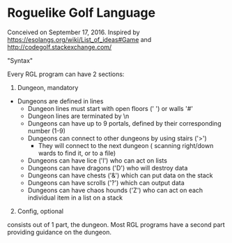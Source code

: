 # Roguelike Golf Language

Conceived on September 17, 2016. 
Inspired by https://esolangs.org/wiki/List_of_ideas#Game and http://codegolf.stackexchange.com/

"Syntax"

Every RGL program can have 2 sections:
1. Dungeon, mandatory
  * Dungeons are defined in lines 
    * Dungeon lines must start with open floors (' ') or walls '#'
    * Dungeon lines are terminated by \n
    * Dungeons can have up to 9 portals, defined by their corresponding number (1-9)
    * Dungeons can connect to other dungeons by using stairs ('>')
      * They will connect to the next dungeon ( scanning right/down wards to find it, or to a file)
    * Dungeons can have lice ('l') who can act on lists
    * Dungeons can have dragons ('D') who will destroy data
    * Dungeons can have chests ('&') which can put data on the stack
    * Dungeons can have scrolls ('?') which can output data
    * Dungeons can have chaos hounds ('Z') who can act on each individual item in a list on a stack
2. Config, optional




consists out of 1 part, the dungeon. Most RGL programs have a second part providing guidance on the dungeon.
